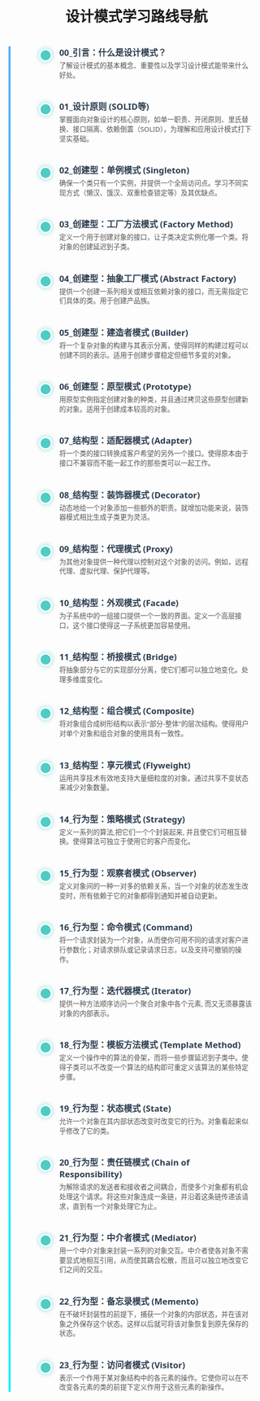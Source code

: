 <style>
  /* 时间线容器 */
  .wrap{
    margin: 0 auto;
    position: relative;
  }
  .timeline {
    max-width: 800px;
    margin: 40px auto;
    padding: 0 20px;
    font-family: "Segoe UI", Tahoma, Geneva, Verdana, sans-serif;
  }

  /* 时间线竖线 */
  .timeline::before {
    content: "";
    position: absolute;
    top: 0;
    left: 0px; /* Adjusted from 50% to align left */
    /* transform: translateX(-50%); */ /* Removed transform */
    bottom: 0;
    width: 4px;
    background: linear-gradient(180deg, #4facfe, #00f2fe);
    border-radius: 2px;
  }

  /* 每个节点 */
  .timeline-item {
    position: relative;
    margin-left: 80px; /* Increased margin for content */
    margin-bottom: 40px;
  }

  /* 节点圆点 */
  .timeline-item::before {
    content: "";
    position: absolute;
    left: -40px; /* Position relative to the left margin */
    top: 5px;
    width: 20px;
    height: 20px;
    background: #4ecdc4;
    border-radius: 50%;
    border: 3px solid white;
    box-shadow: 0 0 10px #4ecdc4aa;
    transition: background-color 0.3s ease;
    cursor: pointer;
    z-index: 1; /* Ensure dot is above the line */
  }

  .timeline-item:hover::before {
    background: #42b983;
    box-shadow: 0 0 15px #42b983cc;
  }

  /* 节点标题 */
  .timeline-item > a {
    font-size: 1.2em;
    font-weight: 600;
    color: #2c3e50;
    text-decoration: none;
    transition: color 0.3s ease;
    display: block; /* Ensure link takes full width for easier clicking */
    margin-bottom: 5px; /* Space between title and description */
  }

  .timeline-item > a:hover {
    color: #42b983;
    text-decoration: underline;
  }

  /* 节点描述 */
  .timeline-item > p {
    margin: 0; /* Reset margin */
    color: #555;
    font-size: 0.95em;
    line-height: 1.4;
    max-width: 600px;
  }

  /* 连接线 - Adjusted to connect dots */
  .timeline-connector {
      /* This element might not be needed if the main timeline line serves the purpose */
      /* If needed, adjust positioning carefully */
      display: none; /* Hiding connector as the main line is sufficient */
  }


  /* 响应式 */
  @media (max-width: 600px) {
    .timeline {
      margin-left: 20px;
      margin-right: 20px;
    }
    .timeline-item {
      margin-left: 60px; /* Adjust margin for smaller screens */
    }
    .timeline-item::before {
        left: -30px; /* Adjust dot position */
    }
    .timeline-item > a {
      font-size: 1.1em;
    }
  }
</style>

<h1 align="center" id="设计模式学习路线导航">设计模式学习路线导航</h1>

<div class="wrap">
<div class="timeline" role="list" aria-label="设计模式学习路线导航">

  <!-- 引言 -->
  <div class="timeline-item" role="listitem">
    <a href="#/设计模式/00_引言" title="引言">00_引言：什么是设计模式？</a>
    <p>了解设计模式的基本概念、重要性以及学习设计模式能带来什么好处。</p>
  </div>
  <div class="timeline-item" role="listitem">
    <a href="#/设计模式/01_设计原则" title="设计原则">01_设计原则 (SOLID等)</a>
    <p>掌握面向对象设计的核心原则，如单一职责、开闭原则、里氏替换、接口隔离、依赖倒置（SOLID），为理解和应用设计模式打下坚实基础。</p>
  </div>

  <!-- 创建型模式 -->
  <div class="timeline-item" role="listitem">
    <a href="#/设计模式/02_单例模式" title="单例模式">02_创建型：单例模式 (Singleton)</a>
    <p>确保一个类只有一个实例，并提供一个全局访问点。学习不同实现方式（懒汉、饿汉、双重检查锁定等）及其优缺点。</p>
  </div>
  <div class="timeline-item" role="listitem">
    <a href="#/设计模式/03_工厂方法模式" title="工厂方法模式">03_创建型：工厂方法模式 (Factory Method)</a>
    <p>定义一个用于创建对象的接口，让子类决定实例化哪一个类。将对象的创建延迟到子类。</p>
  </div>
  <div class="timeline-item" role="listitem">
    <a href="#/设计模式/04_抽象工厂模式" title="抽象工厂模式">04_创建型：抽象工厂模式 (Abstract Factory)</a>
    <p>提供一个创建一系列相关或相互依赖对象的接口，而无需指定它们具体的类。用于创建产品族。</p>
  </div>
   <div class="timeline-item" role="listitem">
    <a href="#/设计模式/05_建造者模式" title="建造者模式">05_创建型：建造者模式 (Builder)</a>
    <p>将一个复杂对象的构建与其表示分离，使得同样的构建过程可以创建不同的表示。适用于创建步骤稳定但细节多变的对象。</p>
  </div>
   <div class="timeline-item" role="listitem">
    <a href="#/设计模式/06_原型模式" title="原型模式">06_创建型：原型模式 (Prototype)</a>
    <p>用原型实例指定创建对象的种类，并且通过拷贝这些原型创建新的对象。适用于创建成本较高的对象。</p>
  </div>

  <!-- 结构型模式 -->
  <div class="timeline-item" role="listitem">
    <a href="#/设计模式/07_适配器模式" title="适配器模式">07_结构型：适配器模式 (Adapter)</a>
    <p>将一个类的接口转换成客户希望的另外一个接口。使得原本由于接口不兼容而不能一起工作的那些类可以一起工作。</p>
  </div>
  <div class="timeline-item" role="listitem">
    <a href="#/设计模式/08_装饰器模式" title="装饰器模式">08_结构型：装饰器模式 (Decorator)</a>
    <p>动态地给一个对象添加一些额外的职责。就增加功能来说，装饰器模式相比生成子类更为灵活。</p>
  </div>
  <div class="timeline-item" role="listitem">
    <a href="#/设计模式/09_代理模式" title="代理模式">09_结构型：代理模式 (Proxy)</a>
    <p>为其他对象提供一种代理以控制对这个对象的访问。例如，远程代理、虚拟代理、保护代理等。</p>
  </div>
  <div class="timeline-item" role="listitem">
    <a href="#/设计模式/10_外观模式" title="外观模式">10_结构型：外观模式 (Facade)</a>
    <p>为子系统中的一组接口提供一个一致的界面。定义一个高层接口，这个接口使得这一子系统更加容易使用。</p>
  </div>
  <div class="timeline-item" role="listitem">
    <a href="#/设计模式/11_桥接模式" title="桥接模式">11_结构型：桥接模式 (Bridge)</a>
    <p>将抽象部分与它的实现部分分离，使它们都可以独立地变化。处理多维度变化。</p>
  </div>
  <div class="timeline-item" role="listitem">
    <a href="#/设计模式/12_组合模式" title="组合模式">12_结构型：组合模式 (Composite)</a>
    <p>将对象组合成树形结构以表示“部分-整体”的层次结构。使得用户对单个对象和组合对象的使用具有一致性。</p>
  </div>
  <div class="timeline-item" role="listitem">
    <a href="#/设计模式/13_享元模式" title="享元模式">13_结构型：享元模式 (Flyweight)</a>
    <p>运用共享技术有效地支持大量细粒度的对象。通过共享不变状态来减少对象数量。</p>
  </div>

  <!-- 行为型模式 -->
  <div class="timeline-item" role="listitem">
    <a href="#/设计模式/14_策略模式" title="策略模式">14_行为型：策略模式 (Strategy)</a>
    <p>定义一系列的算法,把它们一个个封装起来, 并且使它们可相互替换。使得算法可独立于使用它的客户而变化。</p>
  </div>
  <div class="timeline-item" role="listitem">
    <a href="#/设计模式/15_观察者模式" title="观察者模式">15_行为型：观察者模式 (Observer)</a>
    <p>定义对象间的一种一对多的依赖关系，当一个对象的状态发生改变时，所有依赖于它的对象都得到通知并被自动更新。</p>
  </div>
  <div class="timeline-item" role="listitem">
    <a href="#/设计模式/16_命令模式" title="命令模式">16_行为型：命令模式 (Command)</a>
    <p>将一个请求封装为一个对象，从而使你可用不同的请求对客户进行参数化；对请求排队或记录请求日志，以及支持可撤销的操作。</p>
  </div>
  <div class="timeline-item" role="listitem">
    <a href="#/设计模式/17_迭代器模式" title="迭代器模式">17_行为型：迭代器模式 (Iterator)</a>
    <p>提供一种方法顺序访问一个聚合对象中各个元素, 而又无须暴露该对象的内部表示。</p>
  </div>
  <div class="timeline-item" role="listitem">
    <a href="#/设计模式/18_模板方法模式" title="模板方法模式">18_行为型：模板方法模式 (Template Method)</a>
    <p>定义一个操作中的算法的骨架，而将一些步骤延迟到子类中。使得子类可以不改变一个算法的结构即可重定义该算法的某些特定步骤。</p>
  </div>
  <div class="timeline-item" role="listitem">
    <a href="#/设计模式/19_状态模式" title="状态模式">19_行为型：状态模式 (State)</a>
    <p>允许一个对象在其内部状态改变时改变它的行为。对象看起来似乎修改了它的类。</p>
  </div>
  <div class="timeline-item" role="listitem">
    <a href="#/设计模式/20_责任链模式" title="责任链模式">20_行为型：责任链模式 (Chain of Responsibility)</a>
    <p>为解除请求的发送者和接收者之间耦合，而使多个对象都有机会处理这个请求。将这些对象连成一条链，并沿着这条链传递该请求，直到有一个对象处理它为止。</p>
  </div>
  <div class="timeline-item" role="listitem">
    <a href="#/设计模式/21_中介者模式" title="中介者模式">21_行为型：中介者模式 (Mediator)</a>
    <p>用一个中介对象来封装一系列的对象交互。中介者使各对象不需要显式地相互引用，从而使其耦合松散，而且可以独立地改变它们之间的交互。</p>
  </div>
  <div class="timeline-item" role="listitem">
    <a href="#/设计模式/22_备忘录模式" title="备忘录模式">22_行为型：备忘录模式 (Memento)</a>
    <p>在不破坏封装性的前提下，捕获一个对象的内部状态，并在该对象之外保存这个状态。这样以后就可将该对象恢复到原先保存的状态。</p>
  </div>
  <div class="timeline-item" role="listitem">
    <a href="#/设计模式/23_访问者模式" title="访问者模式">23_行为型：访问者模式 (Visitor)</a>
    <p>表示一个作用于某对象结构中的各元素的操作。它使你可以在不改变各元素的类的前提下定义作用于这些元素的新操作。</p>
  </div>

</div>
</div>
